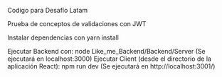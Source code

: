 Codigo para Desafío Latam

Prueba de conceptos de validaciones con JWT

Instalar dependencias con yarn install

Ejecutar Backend con:
    node Like_me_Backend/Backend/Server (Se ejecutará en localhost:3000)
Ejecutar Client (desde el directorio de la aplicación React):
    npm run dev (Se ejecutará en http://localhost:3001/)